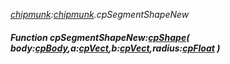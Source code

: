 _[chipmunk](../../modules/chipmunk/chipmunk-module.md):[chipmunk](../../modules/chipmunk/chipmunk-module.md).cpSegmentShapeNew_
##### Function cpSegmentShapeNew:[cpShape](../../modules/chipmunk/chipmunk-cpshape.md)( body:[cpBody](../../modules/chipmunk/chipmunk-cpbody.md),a:[cpVect](../../modules/chipmunk/chipmunk-cpvect.md),b:[cpVect](../../modules/chipmunk/chipmunk-cpvect.md),radius:[cpFloat](../../modules/chipmunk/chipmunk-cpfloat.md) )
